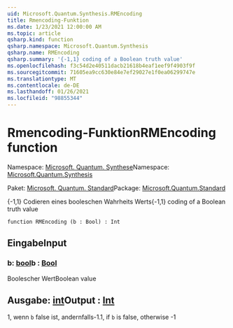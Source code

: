 ```yaml
---
uid: Microsoft.Quantum.Synthesis.RMEncoding
title: Rmencoding-Funktion
ms.date: 1/23/2021 12:00:00 AM
ms.topic: article
qsharp.kind: function
qsharp.namespace: Microsoft.Quantum.Synthesis
qsharp.name: RMEncoding
qsharp.summary: '{-1,1} coding of a Boolean truth value'
ms.openlocfilehash: f3c54d2e40511dacb21618b4eaf1eef9f4903f9f
ms.sourcegitcommit: 71605ea9cc630e84e7ef29027e1f0ea06299747e
ms.translationtype: MT
ms.contentlocale: de-DE
ms.lasthandoff: 01/26/2021
ms.locfileid: "98855344"
---
```

# <a name="rmencoding-function"></a><span data-ttu-id="ca252-102">Rmencoding-Funktion</span><span class="sxs-lookup"><span data-stu-id="ca252-102">RMEncoding function</span></span>

<span data-ttu-id="ca252-103">Namespace: [Microsoft. Quantum. Synthese](xref:Microsoft.Quantum.Synthesis)</span><span class="sxs-lookup"><span data-stu-id="ca252-103">Namespace: [Microsoft.Quantum.Synthesis](xref:Microsoft.Quantum.Synthesis)</span></span>

<span data-ttu-id="ca252-104">Paket: [Microsoft. Quantum. Standard](https://nuget.org/packages/Microsoft.Quantum.Standard)</span><span class="sxs-lookup"><span data-stu-id="ca252-104">Package: [Microsoft.Quantum.Standard](https://nuget.org/packages/Microsoft.Quantum.Standard)</span></span>


<span data-ttu-id="ca252-105">{-1,1} Codieren eines booleschen Wahrheits Werts</span><span class="sxs-lookup"><span data-stu-id="ca252-105">{-1,1} coding of a Boolean truth value</span></span>

```qsharp
function RMEncoding (b : Bool) : Int
```


## <a name="input"></a><span data-ttu-id="ca252-106">Eingabe</span><span class="sxs-lookup"><span data-stu-id="ca252-106">Input</span></span>

### <a name="b--bool"></a><span data-ttu-id="ca252-107">b: [bool](xref:microsoft.quantum.lang-ref.bool)</span><span class="sxs-lookup"><span data-stu-id="ca252-107">b : [Bool](xref:microsoft.quantum.lang-ref.bool)</span></span>

<span data-ttu-id="ca252-108">Boolescher Wert</span><span class="sxs-lookup"><span data-stu-id="ca252-108">Boolean value</span></span>



## <a name="output--int"></a><span data-ttu-id="ca252-109">Ausgabe: [int](xref:microsoft.quantum.lang-ref.int)</span><span class="sxs-lookup"><span data-stu-id="ca252-109">Output : [Int](xref:microsoft.quantum.lang-ref.int)</span></span>

<span data-ttu-id="ca252-110">1, wenn `b` false ist, andernfalls-1.</span><span class="sxs-lookup"><span data-stu-id="ca252-110">1, if `b` is false, otherwise -1</span></span>